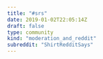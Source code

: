 ```yaml
---
title: "#srs"
date: 2019-01-02T22:05:14Z
draft: false
type: community
kind: "moderation_and_reddit"
subreddit: "ShirtRedditSays"
---
```

